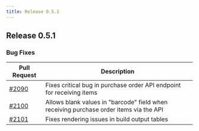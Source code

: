 ```yaml
---
title: Release 0.5.1
---
```


## Release 0.5.1

### Bug Fixes

| Pull Request | Description |
| --- | --- |
| [#2090](https://github.com/inventree/InvenTree/pull/2090) | Fixes critical bug in purchase order API endpoint for receiving items |
| [#2100](https://github.com/inventree/InvenTree/pull/2100) | Allows blank values in "barcode" field when receiving purchase order items via the API |
| [#2101](https://github.com/inventree/InvenTree/pull/2101) | Fixes rendering issues in build output tables |
